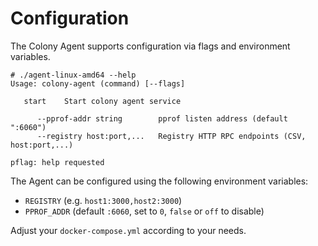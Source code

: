 # Configuration

The Colony Agent supports configuration via flags and environment variables.

~~~
# ./agent-linux-amd64 --help
Usage: colony-agent (command) [--flags]

   start    Start colony agent service

      --pprof-addr string        pprof listen address (default ":6060")
      --registry host:port,...   Registry HTTP RPC endpoints (CSV, host:port,...)

pflag: help requested
~~~

The Agent can be configured using the following environment variables:

- `REGISTRY` (e.g. `host1:3000,host2:3000`)
- `PPROF_ADDR` (default `:6060`, set to `0`, `false` or `off` to disable)

Adjust your `docker-compose.yml` according to your needs.
